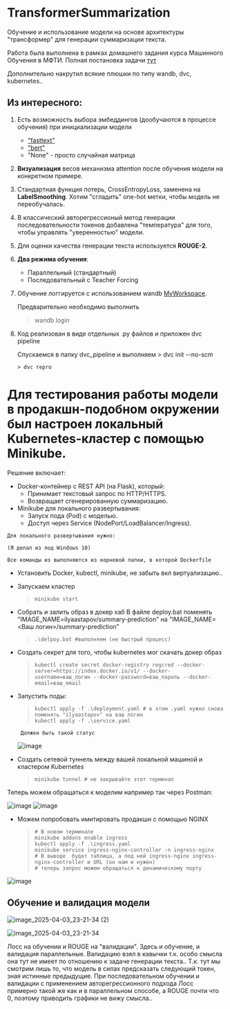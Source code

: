# TransformerSummarization
Обучение и использование модели на основе архитектуры "трансформер" для генерации суммаризации текста.
 
Работа была выполнена в рамках домашнего задания курса Машинного Обучения в МФТИ. Полная постановка задачи [тут](https://github.com/ml-dafe/ml_mipt_dafe/tree/main/05_Attention/homework)

Дополнительно накрутил всякие плюшки по типу wandb, dvc, kubernetes.. 

## Из интересного:
1. Есть возможность выбора эмбеддингов (дообучаются в процессе обучения) при инициализации модели 
   * ["fasttext"](https://fasttext.cc/docs/en/crawl-vectors.html)
   * ["bert"](https://huggingface.co/ai-forever/sbert_large_nlu_ru)
   * "None" - просто случайная матрица
2. **Визуализация** весов механизма attention после обучения модели на конкретном примере.
3. Стандартная функция потерь, CrossEntropyLoss, заменена на **LabelSmoothing**. Хотим "сгладить" one-hot метки, чтобы модель не переобучалась.
4. В классический авторегрессионый метод генерации последовательности токенов добавлена "температура" для того, чтобы управлять "уверенностью" модели. 
5. Для оценки качества генерации текста используется **ROUGE-2**.
6. **Два режима обучения**:
   - Параллельный (стандартный)
   - Последовательный с Teacher Forcing
7. Обучение логгируется с использованием wandb [MyWorkspace](https://wandb.ai/iastapov114-mipt/TransformerSummarization?nw=nwuseriastapov114).

   Предварительно необходимо выполнить
   > wandb login 
  
8. Код реализован в виде отдельных .py файлов и приложен dvc pipeline
    
   Спускаемся в папку dvc_pipeline и выполняем
       > dvc init --no-scm
   
       > dvc repro

# Для тестирования работы модели в продакшн-подобном окружении был настроен локальный Kubernetes-кластер с помощью Minikube.
 Решение включает:
   + Docker-контейнер с REST API (на Flask), который:
      * Принимает текстовый запрос по HTTP/HTTPS.
      * Возвращает сгенерированную суммаризацию.
   + Minikube для локального развертывания:
      * Запуск пода (Pod) с моделью.
      * Доступ через Service (NodePort/LoadBalancer/Ingress).

    Для локального развертывания нужно: 

    (Я делал из под Windows 10) 

    Все команды из выполняются из корневой папки, в которой Dockerfile
   * Установить Docker, kubectl, minikube, не забыть вкл виртуализацию..
   * Запускаем кластер
       > ```
       > minikube start
       > ```
       
   * Собрать и залить образ в докер хаб
      В файле deploy.bat поменять "IMAGE_NAME=ilyaastapov/summary-prediction" на "IMAGE_NAME=<Ваш логин>/summary-prediction"
      > ```
      > .\delpoy.bat #выполняем (не быстрый процесс)
      > ```

   * Создать секрет для того, чтобы kubernetes мог скачать докер образ
       > ```
       > kubectl create secret docker-registry regcred --docker-server=https://index.docker.io/v1/ --docker-username=ваш_логин --docker-password=ваш_пароль --docker-email=ваш_email
       > ```
       
   * Запустить поды:
       >```
       > kubectl apply -f .\deployment.yaml # в этом .yaml нужно снова поменять "ilyaastapov" на ваш логин
       > kubectl apply -f .\service.yaml
       >```
          Должен быть такой статус

     ![image](https://github.com/user-attachments/assets/54b67075-e3f3-4026-9cc4-15175c010fdd)


   * Создать сетевой туннель между вашей локальной машиной и кластером Kubernetes

       >```
       > minikube tunnel # не закрывайте этот терминал
       >```
   Теперь можем обращаться к моделим например так через Postman:

 ![image](https://github.com/user-attachments/assets/072fc8be-3189-4f0c-b4e2-6ce2dad5dd49)
 ![image](https://github.com/user-attachments/assets/26d455cf-08ca-41b8-b692-9e5d5fa114ef)


   * Можем попробовать имитировать продакшн с помощью NGINX
       >```
       > # В новом терминале
       > minikube addons enable ingress
       > kubectl apply -f .\ingress.yaml
       > minikube service ingress-nginx-controller -n ingress-nginx
       > # В выводе  будет таблица, а под ней ingress-nginx ingress-nginx-controller и URL (он нам и нужен)
       > # теперь запрос можем обращаться к динамическому порту
       >```
  ![image](https://github.com/user-attachments/assets/309e6c1c-0217-4da6-a48f-588b19e7cef7) 

## Обучение и валидация модели

![image_2025-04-03_23-21-34 (2)](https://github.com/user-attachments/assets/193c99fc-3d5a-41a8-8344-fec7644ff8c1)

![image_2025-04-03_23-21-34](https://github.com/user-attachments/assets/9558bf37-25e6-4329-90d4-9cc10a7f78b8)

   Лосс на обучении и ROUGE на "валидации". Здесь и обучение, и валидация параллельные. Валидацию взял в кавычки т.к. особо смысла она тут не имеет по отношению к задаче генерации текста.. Т.к. тут мы смотрим лишь то, что модель в силах предсказать следующий токен, зная истинные предыдущие. При последовательном обучении и валидации с применением авторегрессионного подхода Лосс примерно такой же как и в параллельном способе, а ROUGE почти что 0, поэтому приводить графики не вижу смысла..

